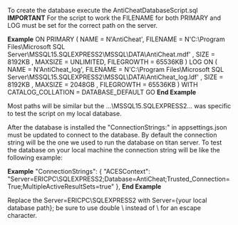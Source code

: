 To create the database execute the AntiCheatDatabaseScript.sql
**IMPORTANT**
For the script to work the FILENAME for both PRIMARY and LOG must be set for the correct path on the server.

**Example**
ON  PRIMARY 
( NAME = N'AntiCheat', FILENAME = N'C:\Program Files\Microsoft SQL Server\MSSQL15.SQLEXPRESS2\MSSQL\DATA\AntiCheat.mdf' , SIZE = 8192KB , MAXSIZE = UNLIMITED, FILEGROWTH = 65536KB )
 LOG ON 
( NAME = N'AntiCheat_log', FILENAME = N'C:\Program Files\Microsoft SQL Server\MSSQL15.SQLEXPRESS2\MSSQL\DATA\AntiCheat_log.ldf' , SIZE = 8192KB , MAXSIZE = 2048GB , FILEGROWTH = 65536KB )
 WITH CATALOG_COLLATION = DATABASE_DEFAULT
GO
**End Example**

Most paths will be similar but the ...\MSSQL15.SQLEXPRESS2\... was specific to test the script on my local database.

After the database is installed the "ConnectionStrings:" in appsettings.json must be updated to connect to the database.  By default the connection string will be
the one we used to run the database on titan server.  To test the database on your local machine the connection string will be like the following example:

**Example**
"ConnectionStrings": {
    "ACESContext": "Server=ERICPC\\SQLEXPRESS2;Database=AntiCheat;Trusted_Connection=True;MultipleActiveResultSets=true"
  },
**End Example**

Replace the Server=ERICPC\\SQLEXPRESS2 with Server={your local database path};  be sure to use double \\ instead of \ for an escape character.  
